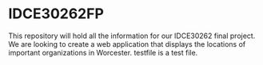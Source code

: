 # IDCE30262FP
This repository will hold all the information for our IDCE30262 final project. We are looking to create a web application that displays the locations of important organizations in Worcester.
testfile is a test file.
